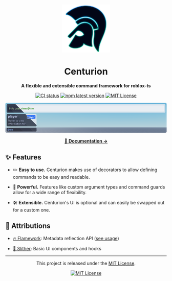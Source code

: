 <div align="center">
  <a href="https://centurion.paradoxum.dev/" target="_blank">
    <img src="docs/src/assets/logo.webp" width="150" />
  </a>

  <h1>Centurion</h1>

  <p><strong>A flexible and extensible command framework for roblox-ts</strong></p>

  [![CI status][ci-badge]][ci-url]
  [![npm latest version][npm-latest-badge]][npm-latest-url]
  [![MIT License][license-badge]][license-url]

  [npm-latest-badge]: https://img.shields.io/npm/v/@rbxts/centurion.svg?style=for-the-badge&logo=npm
  [npm-latest-url]: https://www.npmjs.com/package/@rbxts/centurion/v/latest
  [ci-badge]: https://img.shields.io/github/actions/workflow/status/paradoxuum/centurion/ci.yml?style=for-the-badge&branch=main&logo=github
  [ci-url]: https://github.com/paradoxuum/centurion/actions/workflows/ci.yml
  [license-badge]: https://img.shields.io/github/license/paradoxuum/centurion?style=for-the-badge
  [license-url]: LICENSE.md

  ![banner](public/banner.png)

  [📖 **Documentation →**](https://centurion.paradoxum.dev/)
</div>

## ✨ Features

- ✏️ **Easy to use.** Centurion makes use of decorators to allow defining commands to be easy and readable.

- 🚀 **Powerful.** Features like custom argument types and command guards allow for a wide range of flexibility.

- 🛠️ **Extensible.** Centurion's UI is optional and can easily be swapped out for a custom one.

## 💖 Attributions

- [🔥 Flamework](https://github.com/rbxts-flamework/core): Metadata reflection API ([see usage](packages/core/src/shared/core/metadata.ts))

- [🐍 Slither](https://github.com/littensy/slither): Basic UI components and hooks

---

<p align="center">
This project is released under the <a href="LICENSE.md">MIT License</a>.
</p>

<div align="center">

[![MIT License](https://img.shields.io/github/license/paradoxuum/centurion?style=for-the-badge)](LICENSE.md)

</div>
